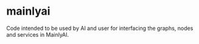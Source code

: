 # mainlyai
Code intended to be used by AI and user for interfacing the graphs, nodes and services in MainlyAI.
